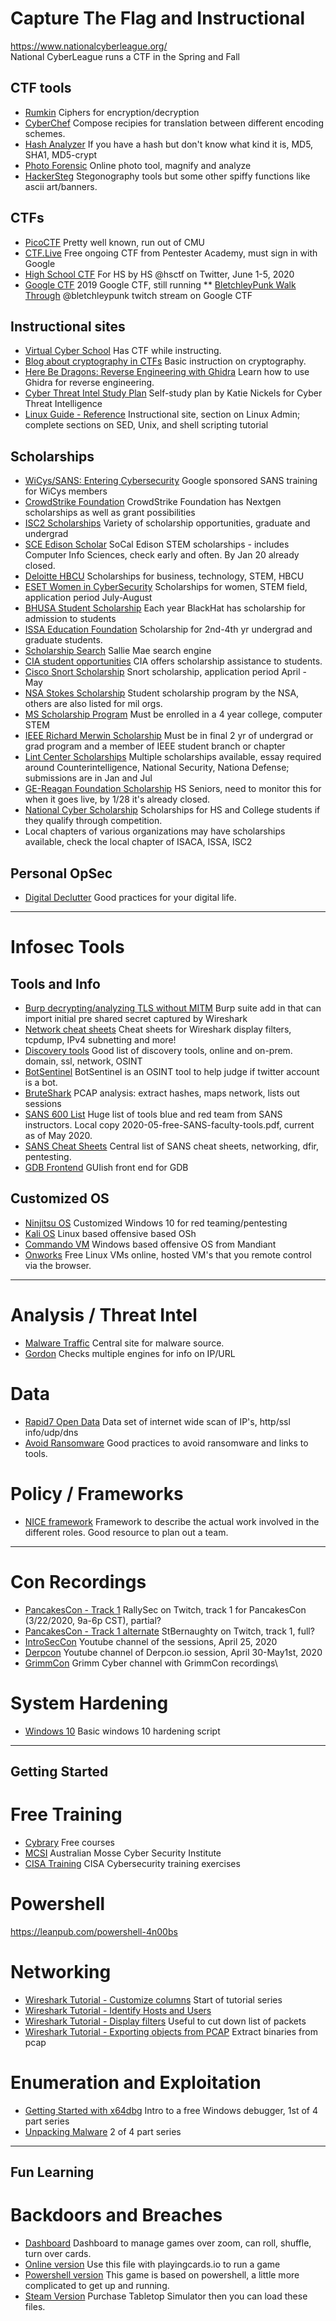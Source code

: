 # Capture The Flag and Instructional

https://www.nationalcyberleague.org/    
National CyberLeague runs a CTF in the Spring and Fall

## CTF tools
* [Rumkin](http://rumkin.com/tools/cipher/)         Ciphers for encryption/decryption
* [CyberChef](https://gchq.github.io/CyberChef/)    Compose recipies for translation between different encoding schemes.
* [Hash Analyzer](https://www.tunnelsup.com/hash-analyzer/) If you have a hash but don't know what kind it is, MD5, SHA1, MD5-crypt
* [Photo Forensic](https://29a.ch/photo-forensics/#forensic-magnifier) Online photo tool, magnify and analyze
* [HackerSteg](https://manytools.org/hacker-tools/) Stegonography tools but some other spiffy functions like ascii art/banners.

## CTFs
* [PicoCTF](https://picoctf.com/)                   Pretty well known, run out of CMU
* [CTF.Live](https://www.ctf.live/)                 Free ongoing CTF from Pentester Academy, must sign in with Google
* [High School CTF](https://hsctf.com/)             For HS by HS @hsctf on Twitter, June 1-5, 2020
* [Google CTF](https://capturetheflag.withgoogle.com/#beginners/) 2019 Google CTF, still running
** [BletchleyPunk Walk Through](https://www.twitch.tv/videos/443233520?collection=QeqYPTHpqhWvig) @bletchleypunk twitch stream on Google CTF

## Instructional sites
* [Virtual Cyber School](https://gettingstarted.joincyberdiscovery.com/) Has CTF while instructing.
* [Blog about cryptography in CTFs](https://charcharbinks.com/post/ctf_crypto_for_beginners/) Basic instruction on cryptography.
* [Here Be Dragons: Reverse Engineering with Ghidra](https://www.shogunlab.com/blog/2019/04/12/here-be-dragons-ghidra-0.html) Learn how to use Ghidra for reverse engineering.
* [Cyber Threat Intel Study Plan](https://medium.com/katies-five-cents/a-cyber-threat-intelligence-self-study-plan-part-1-968b5a8daf9a) Self-study plan by Katie Nickels for Cyber Threat Intelligence
* [Linux Guide - Reference](https://www.tutorialspoint.com/linux_admin/index.htm) Instructional site, section on Linux Admin; complete sections on SED, Unix, and shell scripting tutorial

## Scholarships
* [WiCys/SANS: Entering Cybersecurity](https://www.wicys.org/sans-security-training-scholarship)  Google sponsored SANS training for WiCys members
* [CrowdStrike Foundation](https://www.crowdstrike.org/scholarships.html) CrowdStrike Foundation has Nextgen scholarships as well as grant possibilities
* [ISC2 Scholarships](https://iamcybersafe.org/s/scholarships) Variety of scholarship opportunities, graduate and undergrad
* [SCE Edison Scholar](https://www.edison.com/home/community/edison-scholars.html) SoCal Edison STEM scholarships - includes Computer Info Sciences, check early and often.  By Jan 20 already closed.
* [Deloitte HBCU](https://www2.deloitte.com/us/en/pages/careers/articles/hbcu-emerging-leaders-scholarship-program.html) Scholarships for business, technology, STEM, HBCU
* [ESET Women in CyberSecurity](https://www.eset.com/us/about/newsroom/press-releases/scholarship/) Scholarships for women, STEM field, application period July-August
* [BHUSA Student Scholarship](https://www.blackhat.com) Each year BlackHat has scholarship for admission to students
* [ISSA Education Foundation](https://issaef.org/) Scholarship for 2nd-4th yr undergrad and graduate students.
* [Scholarship Search](https://www.salliemae.com/college-planning/registration/?mode=scholar&lnkid=SM-PlanToolsSS-hero-scholarships/) Sallie Mae search engine
* [CIA student opportunities](https://www.cia.gov/careers/student-programs/) CIA offers scholarship assistance to students.
* [Cisco Snort Scholarship](https://snort.org/community/scholarship) Snort scholarship, application period April - May
* [NSA Stokes Scholarship](https://www.intelligencecareers.gov/NSA/nsastudents.html) Student scholarship program by the NSA, others are also listed for mil orgs.
* [MS Scholarship Program](https://careers.microsoft.com/students/us/en/usscholarshipprogram) Must be enrolled in a 4 year college, computer STEM
* [IEEE Richard Merwin Scholarship](https://www.computer.org/volunteering/awards/scholarships/merwin) Must be in final 2 yr of undergrad or grad program and a member of IEEE student branch or chapter
* [Lint Center Scholarships](https://www.lintcenter.org/scholarships/) Multiple scholarships available, essay required around Counterintelligence, National Security, Nationa Defense; submissions are in Jan and Jul
* [GE-Reagan Foundation Scholarship](https://www.reaganfoundation.org/education/scholarship-programs/ge-reagan-foundation-scholarship-program/) HS Seniors, need to monitor this for when it goes live, by 1/28 it's already closed.
* [National Cyber Scholarship](https://www.nationalcyberscholarship.org/) Scholarships for HS and College students if they qualify through competition.
* Local chapters of various organizations may have scholarships available, check the local chapter of ISACA, ISSA, ISC2



## Personal OpSec
* [Digital Declutter](https://stopthinkconnect.org/resources/preview/digital-declutter-checklist)  Good practices for your digital life.
----------------------------------------------------------------------------------------------------------------------------
# Infosec Tools
## Tools and Info
* [Burp decrypting/analyzing TLS without MITM](https://blog.silentsignal.eu/2020/05/04/decrypting-and-analyzing-https-traffic-without-mitm/) Burp suite add in that can import initial pre shared secret captured by Wireshark
* [Network cheat sheets](https://packetlife.net/library/cheat-sheets/) Cheat sheets for Wireshark display filters, tcpdump, IPv4 subnetting and more!
* [Discovery tools](https://github.com/redhuntlabs/Awesome-Asset-Discovery) Good list of discovery tools, online and on-prem. domain, ssl, network, OSINT
* [BotSentinel](https://botsentinel.com/) BotSentinel is an OSINT tool to help judge if twitter account is a bot.
* [BruteShark](https://github.com/odedshimon/BruteShark) PCAP analysis: extract hashes, maps network, lists out sessions
* [SANS 600 List](https://www.sans.org/media/free/free-faculty-tools.pdf?utm_medium=Social&utm_source=Twitter&utm_campaign=Central+Resources) Huge list of tools blue and red team from SANS instructors.  Local copy 2020-05-free-SANS-faculty-tools.pdf, current as of May 2020.
* [SANS Cheat Sheets](https://www.sans.org/blog/the-ultimate-list-of-sans-cheat-sheets/) Central list of SANS cheat sheets, networking, dfir, pentesting.
* [GDB Frontend](https://www.kitploit.com/2020/05/gdbfrontend-easy-flexible-and.html) GUIish front end for GDB 

## Customized OS
* [Ninjitsu OS](https://ninjutsu-os.github.io/2020/04/18/What-Is-Ninjutsu-OS/)  Customized Windows 10 for red teaming/pentesting
* [Kali OS](https://www.kali.org/downloads/) Linux based offensive based OSh
* [Commando VM](https://github.com/fireeye/commando-vm) Windows based offensive OS from Mandiant
* [Onworks](https://onworks.net) Free Linux VMs online, hosted VM's that you remote control via the browser.
----------------------------------------------------------------------------------------------------------------------------
# Analysis / Threat Intel
* [Malware Traffic](http://malware-traffic-analysis.net/2020/index.html) Central site for malware source.
* [Gordon](https://gordon.mhg.ovh/) Checks multiple engines for info on IP/URL

# Data
* [Rapid7 Open Data](https://opendata.rapid7.com/about/) Data set of internet wide scan of IP's, http/ssl info/udp/dns
* [Avoid Ransomware](https://www.nomoreransom.org/en/prevention-advice.html) Good practices to avoid ransomware and links to tools.

# Policy / Frameworks
* [NICE framework](https://www.nist.gov/itl/applied-cybersecurity/nice/nice-framework-resource-center) Framework to describe the actual work involved in the different roles.  Good resource to plan out a team.
----------------------------------------------------------------------------------------------------------------------------
# Con Recordings
* [PancakesCon - Track 1](https://www.twitch.tv/rallysecurity/video/572878751) RallySec on Twitch, track 1 for PancakesCon (3/22/2020, 9a-6p CST), partial?
* [PancakesCon - Track 1 alternate](https://www.twitch.tv/stbernaughty/video/572752282) StBernaughty on Twitch, track 1, full?
* [IntroSecCon](https://www.youtube.com/channel/UCx1Ektc73drCDq6W0tclZ8g) Youtube channel of the sessions, April 25, 2020
* [Derpcon](https://www.youtube.com/channel/UCzWBL_1WqPWP8-3Oh0XtYKA) Youtube channel of Derpcon.io session, April 30-May1st, 2020
* [GrimmCon](https://www.youtube.com/channel/UCpYB6eIJB4jBGSAJcAhCMhw/videos) Grimm Cyber channel with GrimmCon recordings\

# System Hardening
* [Windows 10](https://gist.github.com/mackwage/08604751462126599d7e52f233490efe) Basic windows 10 hardening script

----------------------------------------------------------------------------------------------------------------------------
## Getting Started
# Free Training
* [Cybrary](https://www.cybrary.it) Free courses
* [MCSI](https://platform.mosse-institute.com/#/) Australian Mosse Cyber Security Institute
* [CISA Training](https://www.cisa.gov/cybersecurity-training-exercises) CISA Cybersecurity training exercises

# Powershell
https://leanpub.com/powershell-4n00bs

# Networking
* [Wireshark Tutorial - Customize columns](https://unit42.paloaltonetworks.com/unit42-customizing-wireshark-changing-column-display/) Start of tutorial series
* [Wireshark Tutorial - Identify Hosts and Users](https://unit42.paloaltonetworks.com/using-wireshark-identifying-hosts-and-users/)
* [Wireshark Tutorial - Display filters](https://unit42.paloaltonetworks.com/using-wireshark-display-filter-expressions/) Useful to cut down list of packets
* [Wireshark Tutorial - Exporting objects from PCAP](https://unit42.paloaltonetworks.com/using-wireshark-exporting-objects-from-a-pcap/) Extract binaries from pcap

# Enumeration and Exploitation
* [Getting Started with x64dbg](https://www.varonis.com/blog/how-to-use-x64dbg/) Intro to a free Windows debugger, 1st of 4 part series
* [Unpacking Malware](https://www.varonis.com/blog/x64dbg-unpack-malware/) 2 of 4 part series
----------------------------------------------------------------------------------------------------------------------------
## Fun Learning
# Backdoors and Breaches
* [Dashboard](https://github.com/p3hndrx/B-B-Shuffle) Dashboard to manage games over zoom, can roll, shuffle, turn over cards.
* [Online version](https://github.com/FirmGuardian/backdoors-and-breaches-pcio) Use this file with playingcards.io to run a game
* [Powershell version](https://github.com/TheShiShiLion/BackdoorsAndBreaches) This game is based on powershell, a little more complicated to get up and running.
* [Steam Version](https://steamcommunity.com/sharedfiles/filedetails/?id=2401033477) Purchase Tabletop Simulator then you can load these files.
